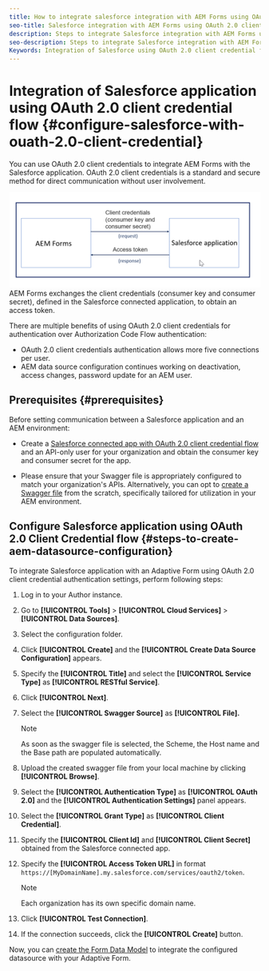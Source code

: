 ```yaml
---
title: How to integrate salesforce integration with AEM Forms using OAuth 2.0 client credential flow?
seo-title: Salesforce integration with AEM Forms using OAuth 2.0 client credential flow
description: Steps to integrate Salesforce integration with AEM Forms using OAuth 2.0 client credential flow
seo-description: Steps to integrate Salesforce integration with AEM Forms using OAuth 2.0 client credential flow
Keywords: Integration of Salesforce using OAuth 2.0 client credential flow, salesforce integration with oauth2 using client credential flow, salesforce and client credential integration
---
```


# Integration of Salesforce application using OAuth 2.0 client credential flow {#configure-salesforce-with-ouath-2.0-client-credential}

You can use OAuth 2.0 client credentials to integrate AEM Forms with the Salesforce application. OAuth 2.0 client credentials is a standard and secure method for direct communication without user involvement.  

![Workflow while setting communication between AEM Forms and Salesforce application](/help/forms/assets/salesforce-workflow.png)
AEM Forms exchanges the client credentials (consumer key and consumer secret), defined in the Salesforce connected application, to obtain an access token.
 
There are multiple benefits of using OAuth 2.0 client credentials for authentication over Authorization Code Flow authentication:

* OAuth 2.0 client credentials authentication allows more five connections per user.
* AEM data source configuration continues working on deactivation, access changes, password update for an AEM user.

## Prerequisites {#prerequisites}

Before setting communication between a Salesforce application and an AEM environment:

* Create a [Salesforce connected app with OAuth 2.0 client credential flow](https://help.salesforce.com/s/articleView?id=sf.connected_app_client_credentials_setup.htm&type=5) and an API-only user for your organization and obtain the consumer key and consumer secret for the app.

* Please ensure that your Swagger file is appropriately configured to match your organization's APIs. Alternatively, you can opt to [create a Swagger file](https://experienceleague.adobe.com/docs/experience-manager-learn/cloud-service/forms/integrate-with-salesforce/describe-rest-api.html) from the scratch, specifically tailored for utilization in your AEM environment.


## Configure Salesforce application using OAuth 2.0 Client Credential flow {#steps-to-create-aem-datasource-configuration}

To integrate Salesforce application with an Adaptive Form using OAuth 2.0 client credential authentication settings, perform following steps:

1. Log in to your Author instance.
1. Go to **[!UICONTROL Tools]** > **[!UICONTROL Cloud Services]** > **[!UICONTROL Data Sources]**.
1. Select the configuration folder.
1. Click **[!UICONTROL Create]** and the **[!UICONTROL Create Data Source Configuration]** appears.
1. Specify the **[!UICONTROL Title]** and select the **[!UICONTROL Service Type]** as **[!UICONTROL RESTful Service]**.
1. Click **[!UICONTROL Next]**.
1. Select the **[!UICONTROL Swagger Source]** as **[!UICONTROL File].** 
    >[!NOTE]
    >
    > As soon as the swagger file is selected, the Scheme, the Host name and the Base path are populated automatically.

1. Upload the created swagger file from your local machine by clicking **[!UICONTROL Browse]**.
1. Select the **[!UICONTROL Authentication Type]** as **[!UICONTROL OAuth 2.0]** and the **[!UICONTROL Authentication Settings]** panel appears.
1. Select the **[!UICONTROL Grant Type]** as **[!UICONTROL Client Credential]**.
1. Specify the **[!UICONTROL Client Id]** and **[!UICONTROL Client Secret]** obtained from the Salesforce connected app.
1. Specify the **[!UICONTROL Access Token URL]** in format 
`https://[MyDomainName].my.salesforce.com/services/oauth2/token`.

    >[!NOTE]
    >
    > Each organization has its own specific domain name. 

1. Click **[!UICONTROL Test Connection]**.
1. If the connection succeeds, click the **[!UICONTROL Create]** button.

Now, you can [create the Form Data Model](/help/forms/create-form-data-models.md) to integrate the configured datasource with your Adaptive Form.
